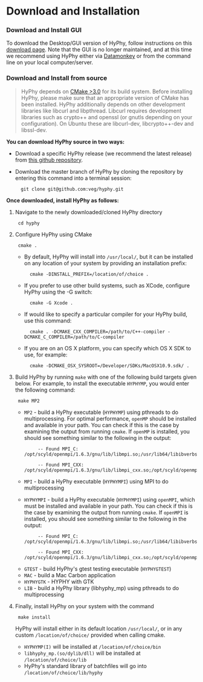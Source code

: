 
Download and Installation
===========

### Download and Install GUI

To download the Desktop/GUI version of HyPhy, follow instructions on this [download page](http://hyphy.org/w/index.php/Download). Note that the GUI is no longer maintained, and at this time we recommend using HyPhy either via [Datamonkey](http://datamonkey.org) or from the command line on your local computer/server. 

### Download and Install from source

> HyPhy depends on [CMake >3.0](https://cmake.org/) for its build system. Before installing HyPhy, please make sure that an appropriate version of CMake has been installed. HyPhy additionally depends on other development libraries like
libcurl and libpthread. Libcurl requires development libraries such as crypto++ and openssl (or gnutls depending on your configuration). On Ubuntu these are libcurl-dev, libcrypto++-dev and libssl-dev.


**You can download HyPhy source in two ways:**

* Download a specific HyPhy release (we recommend the latest release) from [this github repository](https://github.com/veg/hyphy/releases).
* Download the master branch of HyPhy by cloning the repository by entering this command into a terminal session:

        git clone git@github.com:veg/hyphy.git

**Once downloaded, install HyPhy as follows:**

1. Navigate to the newly downloaded/cloned HyPhy directory
        
        cd hyphy

2. Configure HyPhy using CMake

        cmake .
    
    * By default, HyPhy will install into `/usr/local/`, but it can be installed on any location of your system by providing an installation prefix:

            cmake -DINSTALL_PREFIX=/location/of/choice .
    
    * If you prefer to use other build systems, such as XCode, configure HyPhy using the -G switch:
    
            cmake -G Xcode .

    * If would like to specify a particular compiler for your HyPhy build, use this command:

            cmake . -DCMAKE_CXX_COMPILER=/path/to/C++-compiler -DCMAKE_C_COMPILER=/path/to/C-compiler
 
    * If you are on an OS X platform, you can specify which OS X SDK to use, for example:
    
            cmake -DCMAKE_OSX_SYSROOT=/Developer/SDKs/MacOSX10.9.sdk/ .

3. Build HyPhy by running `make` with one of the following build targets given below. For example, to install the executable `HYPHYMP`, you would enter the following command:

        make MP2

    *  `MP2` - build a HyPhy executable (`HYPHYMP`) using pthreads to do multiprocessing. For optimal performance, `openMP` should be installed and available in your path. You can check if this is the case by examining the output from running `cmake`. If `openMP` is installed, you should see something similar to the following in the output:

                -- Found MPI_C: /opt/scyld/openmpi/1.6.3/gnu/lib/libmpi.so;/usr/lib64/libibverbs.so;/usr/lib64/libdat.so;/usr/lib64/librt.so;/usr/lib64/libnsl.so;/usr/lib64/libutil.so;/usr/lib64/libm.so;/usr/lib64/libtorque.so;/usr/lib64/libm.so;/usr/lib64/libnuma.so;/usr/lib64/librt.so;/usr/lib64/libnsl.so;/usr/lib64/libutil.so;/usr/lib64/libm.so

                -- Found MPI_CXX: /opt/scyld/openmpi/1.6.3/gnu/lib/libmpi_cxx.so;/opt/scyld/openmpi/1.6.3/gnu/lib/libmpi.so;/usr/lib64/libibverbs.so;/usr/lib64/libdat.so;/usr/lib64/librt.so;/usr/lib64/libnsl.so;/usr/lib64/libutil.so;/usr/lib64/libm.so;/usr/lib64/libtorque.so;/usr/lib64/libm.so;/usr/lib64/libnuma.so;/usr/lib64/librt.so;/usr/lib64/libnsl.so;/usr/lib64/libutil.so;/usr/lib64/libm.so


    *  `MPI` - build a HyPhy executable (`HYPHYMPI`) using MPI to do multiprocessing
    *  `HYPHYMPI` - build a HyPhy executable (`HYPHYMPI`) using `openMPI`, which must be installed and available in your path. You can check if this is the case by examining the output from running `cmake`. If `openMPI` is installed, you should see something similar to the following in the output:

                -- Found MPI_C: /opt/scyld/openmpi/1.6.3/gnu/lib/libmpi.so;/usr/lib64/libibverbs.so;/usr/lib64/libdat.so;/usr/lib64/librt.so;/usr/lib64/libnsl.so;/usr/lib64/libutil.so;/usr/lib64/libm.so;/usr/lib64/libtorque.so;/usr/lib64/libm.so;/usr/lib64/libnuma.so;/usr/lib64/librt.so;/usr/lib64/libnsl.so;/usr/lib64/libutil.so;/usr/lib64/libm.so

                -- Found MPI_CXX: /opt/scyld/openmpi/1.6.3/gnu/lib/libmpi_cxx.so;/opt/scyld/openmpi/1.6.3/gnu/lib/libmpi.so;/usr/lib64/libibverbs.so;/usr/lib64/libdat.so;/usr/lib64/librt.so;/usr/lib64/libnsl.so;/usr/lib64/libutil.so;/usr/lib64/libm.so;/usr/lib64/libtorque.so;/usr/lib64/libm.so;/usr/lib64/libnuma.so;/usr/lib64/librt.so;/usr/lib64/libnsl.so;/usr/lib64/libutil.so;/usr/lib64/libm.so
    
    <!-- I know that SP is now deprecated. Are these still available? -->
    
    *  `GTEST` - build HyPhy's gtest testing executable (`HYPHYGTEST`)
    *  `MAC` - build a Mac Carbon application
    *  `HYPHYGTK` - HYPHY with GTK
    *  `LIB` - build a HyPhy library (libhyphy_mp) using pthreads to do multiprocessing

4. Finally, install HyPhy on your system with the command

        make install

    HyPhy will install either in its default location `/usr/local/`, or in any custom  `/location/of/choice/` provided when calling cmake.
    
      * `HYPHYMP(I)` will be installed at  `/location/of/choice/bin`
      * `libhyphy_mp.(so/dylib/dll)` will be installed at `/location/of/choice/lib`
      * HyPhy's standard library of batchfiles will go into `/location/of/choice/lib/hyphy`



<!--
HYPHYGTEST isn't installed normally,
because it serves no utility outside of testing.

To test HyPhy, build with the  GTEST target and run ./HYPHYGTEST from the source directory.
`make GTEST`
`./HYPHYGTEST`
-->